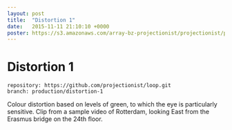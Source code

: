 ```yaml
---
layout: post
title:  "Distortion 1"
date:   2015-11-11 21:10:10 +0000
poster: https://s3.amazonaws.com/array-bz-projectionist/projectionist/productions/distortion-1/poster.png
---
```


# Distortion 1

```
repository: https://github.com/projectionist/loop.git
branch: production/distortion-1
```
Colour distortion based on levels of green, to which the eye is particularly sensitive. Clip from a sample video of Rotterdam, looking East from the Erasmus bridge on the 24th floor.

